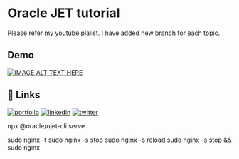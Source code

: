 
# Oracle JET tutorial

Please refer my youtube plalist. I have added new branch for each topic.


## Demo

[![IMAGE ALT TEXT HERE](https://i.ytimg.com/vi/YYVz-7O4ivk/hqdefault.jpg?sqp=-oaymwEXCNACELwBSFryq4qpAwkIARUAAIhCGAE=&rs=AOn4CLA32j1eg9CMbNCpDukpMCo_Ml6XZg)](https://www.youtube.com/playlist?list=PLPUfPEZFL5imAv5fUhmsPday_823PP074)


## 🔗 Links
[![portfolio](https://img.shields.io/badge/my_portfolio-000?style=for-the-badge&logo=ko-fi&logoColor=white)](https://katherineoelsner.com/)
[![linkedin](https://img.shields.io/badge/linkedin-0A66C2?style=for-the-badge&logo=linkedin&logoColor=white)](https://www.linkedin.com/in/mohdahshandanish/)
[![twitter](https://img.shields.io/badge/twitter-1DA1F2?style=for-the-badge&logo=twitter&logoColor=white)](https://x.com/mailtodanish)

npx @oracle/ojet-cli serve

sudo nginx -t
sudo  nginx -s stop
sudo  nginx -s reload
sudo nginx -s stop && sudo nginx
